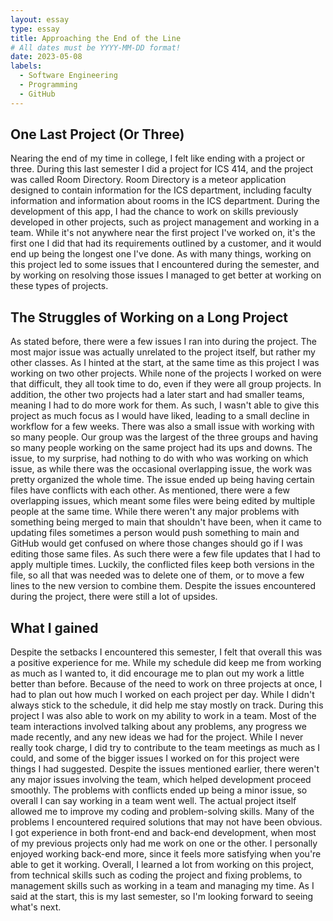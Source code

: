 ```yaml
---
layout: essay
type: essay
title: Approaching the End of the Line
# All dates must be YYYY-MM-DD format!
date: 2023-05-08
labels:
  - Software Engineering
  - Programming
  - GitHub
---
```


## One Last Project (Or Three)

Nearing the end of my time in college, I felt like ending with a project or three. During this last semester I did a project for ICS 414, and the project was called Room Directory. Room Directory is a meteor application designed to contain information for the ICS department, including faculty information and information about rooms in the ICS department. During the development of this app, I had the chance to work on skills previously developed in other projects, such as project management and working in a team. While it's not anywhere near the first project I've worked on, it's the first one I did that had its requirements outlined by a customer, and it would end up being the longest one I've done. As with many things, working on this project led to some issues that I encountered during the semester, and by working on resolving those issues I managed to get better at working on these types of projects.

## The Struggles of Working on a Long Project

As stated before, there were a few issues I ran into during the project. The most major issue was actually unrelated to the project itself, but rather my other classes. As I hinted at the start, at the same time as this project I was working on two other projects. While none of the projects I worked on were that difficult, they all took time to do, even if they were all group projects. In addition, the other two projects had a later start and had smaller teams, meaning I had to do more work for them. As such, I wasn't able to give this project as much focus as I would have liked, leading to a small decline in workflow for a few weeks. There was also a small issue with working with so many people. Our group was the largest of the three groups and having so many people working on the same project had its ups and downs. The issue, to my surprise, had nothing to do with who was working on which issue, as while there was the occasional overlapping issue, the work was pretty organized the whole time. The issue ended up being having certain files have conflicts with each other. As mentioned, there were a few overlapping issues, which meant some files were being edited by multiple people at the same time. While there weren't any major problems with something being merged to main that shouldn't have been, when it came to updating files sometimes a person would push something to main and GitHub would get confused on where those changes should go if I was editing those same files. As such there were a few file updates that I had to apply multiple times. Luckily, the conflicted files keep both versions in the file, so all that was needed was to delete one of them, or to move a few lines to the new version to combine them. Despite the issues encountered during the project, there were still a lot of upsides.

## What I gained

Despite the setbacks I encountered this semester, I felt that overall this was a positive experience for me. While my schedule did keep me from working as much as I wanted to, it did encourage me to plan out my work a little better than before. Because of the need to work on three projects at once, I had to plan out how much I worked on each project per day. While I didn't always stick to the schedule, it did help me stay mostly on track. During this project I was also able to work on my ability to work in a team. Most of the team interactions involved talking about any problems, any progress we made recently, and any new ideas we had for the project. While I never really took charge, I did try to contribute to the team meetings as much as I could, and some of the bigger issues I worked on for this project were things I had suggested. Despite the issues mentioned earlier, there weren't any major issues involving the team, which helped development proceed smoothly. The problems with conflicts ended up being a minor issue, so overall I can say working in a team went well. The actual project itself allowed me to improve my coding and problem-solving skills. Many of the problems I encountered required solutions that may not have been obvious. I got experience in both front-end and back-end development, when most of my previous projects only had me work on one or the other. I personally enjoyed working back-end more, since it feels more satisfying when you're able to get it working. Overall, I learned a lot from working on this project, from technical skills such as coding the project and fixing problems, to management skills such as working in a team and managing my time. As I said at the start, this is my last semester, so I'm looking forward to seeing what's next.
